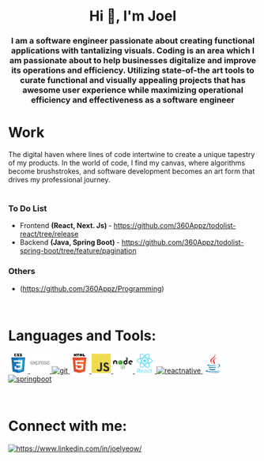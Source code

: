 <h1 align="center">Hi 👋, I'm Joel</h1>
<h3 align="center">I am a software engineer passionate about creating functional applications with tantalizing visuals. Coding is an area which I am passionate about to help businesses digitalize and improve its operations and efficiency. Utilizing state-of-the art tools to curate functional and visually appealing projects that has awesome user experience while maximizing operational efficiency and effectiveness as a software engineer </h3>

# Work
The digital haven where lines of code intertwine to create a unique tapestry of my products. In the world of code, I find my canvas, where algorithms become brushstrokes, and software development becomes an  art form that drives my professional journey. <br><br>
### <strong> To Do List </strong>
- Frontend <strong> (React, Next. Js) </strong> - https://github.com/360Appz/todolist-react/tree/release
- Backend <strong> (Java, Spring Boot) </strong> - https://github.com/360Appz/todolist-spring-boot/tree/feature/pagination


### <strong> Others </strong>
- (https://github.com/360Appz/Programming)


<br/>

<h1 align="left">Languages and Tools:</h1>
<p align="left"> 
  <a href="https://www.w3schools.com/css/" target="_blank" rel="noreferrer"> 
    <img src="https://raw.githubusercontent.com/devicons/devicon/master/icons/css3/css3-original-wordmark.svg" alt="css3" width="40" height="40"/> 
  </a> 
  <a href="https://expressjs.com" target="_blank" rel="noreferrer"> 
    <img src="https://raw.githubusercontent.com/devicons/devicon/master/icons/express/express-original-wordmark.svg" alt="express" width="40" height="40"/> 
  </a> 
  <a href="https://git-scm.com/" target="_blank" rel="noreferrer"> 
    <img src="https://www.vectorlogo.zone/logos/git-scm/git-scm-icon.svg" alt="git" width="40" height="40"/> 
  </a> 
  <a href="https://www.w3.org/html/" target="_blank" rel="noreferrer"> 
    <img src="https://raw.githubusercontent.com/devicons/devicon/master/icons/html5/html5-original-wordmark.svg" alt="html5" width="40" height="40"/> 
  </a> 
  <a href="https://developer.mozilla.org/en-US/docs/Web/JavaScript" target="_blank" rel="noreferrer"> 
    <img src="https://raw.githubusercontent.com/devicons/devicon/master/icons/javascript/javascript-original.svg" alt="javascript" width="40" height="40"/> 
  </a> 
  <a href="https://nodejs.org" target="_blank" rel="noreferrer"> 
    <img src="https://raw.githubusercontent.com/devicons/devicon/master/icons/nodejs/nodejs-original-wordmark.svg" alt="nodejs" width="40" height="40"/>
  </a> 
  <a href="https://reactjs.org/" target="_blank" rel="noreferrer"> 
    <img src="https://raw.githubusercontent.com/devicons/devicon/master/icons/react/react-original-wordmark.svg" alt="react" width="40" height="40"/> 
  </a> 
  <a href="https://reactnative.dev/" target="_blank" rel="noreferrer"> 
    <img src="https://reactnative.dev/img/header_logo.svg" alt="reactnative" width="40" height="40"/> 
  </a> 
  <a href="https://www.java.com/" target="_blank" rel="noreferrer">
    <img src="https://raw.githubusercontent.com/devicons/devicon/master/icons/java/java-original.svg" alt="java" width="40" height="40"/>
  </a>
  <a href="https://spring.io/" target="_blank" rel="noreferrer">
    <img src="https://www.vectorlogo.zone/logos/springio/springio-icon.svg" alt="springboot" width="40" height="40"/>
  </a>
</p>


</a> </p>


<br/>

<h1 align="left">Connect with me:</h1>
<p align="left" style="display:inline;">
<a href="https://www.linkedin.com/in/joelyeow/" target="blank"><img align="center" src="https://raw.githubusercontent.com/rahuldkjain/github-profile-readme-generator/master/src/images/icons/Social/linked-in-alt.svg" alt="https://www.linkedin.com/in/joelyeow/" height="30" width="40" /></a>

</p>



